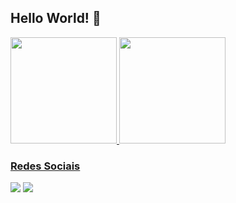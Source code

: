 ## Hello World! :purple_heart:

<div>
  <a href="https://github.com/nathangarciaf/nathangarciaf">
    <img height="170cm" src="https://github-readme-stats.vercel.app/api?username=nathangarciaf&theme=nightowl&show_icons=true&hide_border=false&count_private=false"/>
    <img height="170cm" src="https://github-readme-stats.vercel.app/api/top-langs/?username=nathangarciaf&theme=nightowl&show_icons=true&hide_border=false&layout=compact"/>
</div>
    
### Redes Sociais
<div display="inline">
  <a href="www.linkedin.com/in/nathan-garcia-freitas"><img src="https://img.shields.io/badge/LinkedIn-0077B5?style=for-the-badge&logo=linkedin&logoColor=white"/></a>
  <a href="mailto:nathangarfreitas@gmail.com"><img src="https://img.shields.io/badge/Gmail-D14836?style=for-the-badge&logo=gmail&logoColor=white"/></a>
</div>

<!--
**nathangarciaf/nathangarciaf** is a ✨ _special_ ✨ repository because its `README.md` (this file) appears on your GitHub profile.

Here are some ideas to get you started:

- 🔭 I’m currently working on ...
- 🌱 I’m currently learning ...
- 👯 I’m looking to collaborate on ...
- 🤔 I’m looking for help with ...
- 💬 Ask me about ...
- 📫 How to reach me: ...
- 😄 Pronouns: ...
- ⚡ Fun fact: ...
-->
